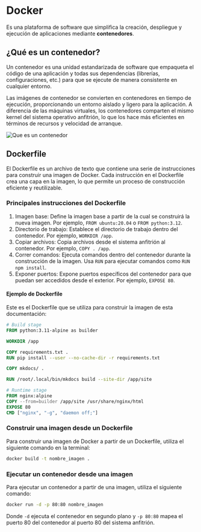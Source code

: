 # Docker

Es una plataforma de software que simplifica la creación, despliegue y ejecución de aplicaciones mediante **contenedores**.

## ¿Qué es un contenedor?

Un contenedor es una unidad estandarizada de software que empaqueta el código de una aplicación y todas sus dependencias (librerías, configuraciones, etc.) para que se ejecute de manera consistente en cualquier entorno. 

Las imágenes de contenedor se convierten en contenedores en tiempo de ejecución, proporcionando un entorno aislado y ligero para la aplicación. A diferencia de las máquinas virtuales, los contenedores comparten el mismo kernel del sistema operativo anfitrión, lo que los hace más eficientes en términos de recursos y velocidad de arranque.

![Que es un contenedor](container-what-is-container-1110x961.avif)

## Dockerfile

El Dockerfile es un archivo de texto que contiene una serie de instrucciones para construir una imagen de Docker. Cada instrucción en el Dockerfile crea una capa en la imagen, lo que permite un proceso de construcción eficiente y reutilizable.

### Principales instrucciones del Dockerfile

1. Imagen base: Define la imagen base a partir de la cual se construirá la nueva imagen. Por ejemplo, `FROM ubuntu:20.04` o `FROM python:3.12`. 
2. Directorio de trabajo: Establece el directorio de trabajo dentro del contenedor. Por ejemplo, `WORKDIR /app`.
3. Copiar archivos: Copia archivos desde el sistema anfitrión al contenedor. Por ejemplo, `COPY . /app`.
4. Correr comandos: Ejecuta comandos dentro del contenedor durante la construcción de la imagen. Usa `RUN` para ejecutar comandos como `RUN npm install`.
5. Exponer puertos: Expone puertos específicos del contenedor para que puedan ser accedidos desde el exterior. Por ejemplo, `EXPOSE 80`.

#### Ejemplo de Dockerfile

Este es el Dockerfile que se utiliza para construir la imagen de esta documentación:

```dockerfile
# Build stage
FROM python:3.11-alpine as builder

WORKDIR /app

COPY requirements.txt .
RUN pip install --user --no-cache-dir -r requirements.txt

COPY mkdocs/ .

RUN /root/.local/bin/mkdocs build --site-dir /app/site

# Runtime stage
FROM nginx:alpine
COPY --from=builder /app/site /usr/share/nginx/html
EXPOSE 80
CMD ["nginx", "-g", "daemon off;"]

```

### Construir una imagen desde un Dockerfile

Para construir una imagen de Docker a partir de un Dockerfile, utiliza el siguiente comando en la terminal:

```bash
docker build -t nombre_imagen .
```

### Ejecutar un contenedor desde una imagen

Para ejecutar un contenedor a partir de una imagen, utiliza el siguiente comando:

```bash
docker run -d -p 80:80 nombre_imagen
```

Donde `-d` ejecuta el contenedor en segundo plano y `-p 80:80` mapea el puerto 80 del contenedor al puerto 80 del sistema anfitrión.